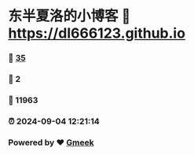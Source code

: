 # 东半夏洛的小博客 :link: https://dl666123.github.io 
### :page_facing_up: [35](https://dl666123.github.io/tag.html) 
### :speech_balloon: 2 
### :hibiscus: 11963 
### :alarm_clock: 2024-09-04 12:21:14 
### Powered by :heart: [Gmeek](https://github.com/Meekdai/Gmeek)
